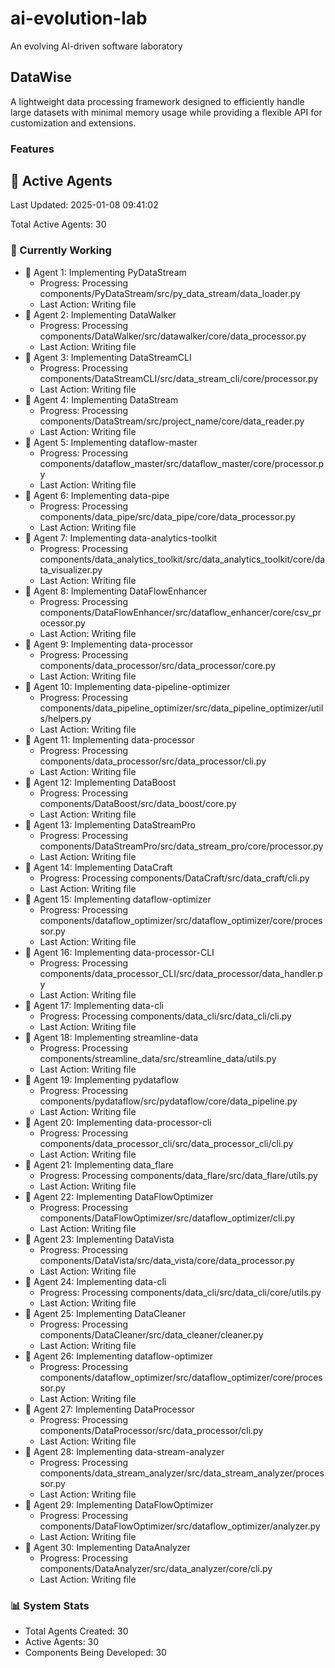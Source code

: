 # ai-evolution-lab
An evolving AI-driven software laboratory


## DataWise
A lightweight data processing framework designed to efficiently handle large datasets with minimal memory usage while providing a flexible API for customization and extensions.

### Features



































## 🤖 Active Agents
Last Updated: 2025-01-08 09:41:02

Total Active Agents: 30

### 🔄 Currently Working
- 🤖 Agent 1: Implementing PyDataStream
  - Progress: Processing components/PyDataStream/src/py_data_stream/data_loader.py
  - Last Action: Writing file
- 🤖 Agent 2: Implementing DataWalker
  - Progress: Processing components/DataWalker/src/datawalker/core/data_processor.py
  - Last Action: Writing file
- 🤖 Agent 3: Implementing DataStreamCLI
  - Progress: Processing components/DataStreamCLI/src/data_stream_cli/core/processor.py
  - Last Action: Writing file
- 🤖 Agent 4: Implementing DataStream
  - Progress: Processing components/DataStream/src/project_name/core/data_reader.py
  - Last Action: Writing file
- 🤖 Agent 5: Implementing dataflow-master
  - Progress: Processing components/dataflow_master/src/dataflow_master/core/processor.py
  - Last Action: Writing file
- 🤖 Agent 6: Implementing data-pipe
  - Progress: Processing components/data_pipe/src/data_pipe/core/data_processor.py
  - Last Action: Writing file
- 🤖 Agent 7: Implementing data-analytics-toolkit
  - Progress: Processing components/data_analytics_toolkit/src/data_analytics_toolkit/core/data_visualizer.py
  - Last Action: Writing file
- 🤖 Agent 8: Implementing DataFlowEnhancer
  - Progress: Processing components/DataFlowEnhancer/src/dataflow_enhancer/core/csv_processor.py
  - Last Action: Writing file
- 🤖 Agent 9: Implementing data-processor
  - Progress: Processing components/data_processor/src/data_processor/core.py
  - Last Action: Writing file
- 🤖 Agent 10: Implementing data-pipeline-optimizer
  - Progress: Processing components/data_pipeline_optimizer/src/data_pipeline_optimizer/utils/helpers.py
  - Last Action: Writing file
- 🤖 Agent 11: Implementing data-processor
  - Progress: Processing components/data_processor/src/data_processor/cli.py
  - Last Action: Writing file
- 🤖 Agent 12: Implementing DataBoost
  - Progress: Processing components/DataBoost/src/data_boost/core.py
  - Last Action: Writing file
- 🤖 Agent 13: Implementing DataStreamPro
  - Progress: Processing components/DataStreamPro/src/data_stream_pro/core/processor.py
  - Last Action: Writing file
- 🤖 Agent 14: Implementing DataCraft
  - Progress: Processing components/DataCraft/src/data_craft/cli.py
  - Last Action: Writing file
- 🤖 Agent 15: Implementing dataflow-optimizer
  - Progress: Processing components/dataflow_optimizer/src/dataflow_optimizer/core/processor.py
  - Last Action: Writing file
- 🤖 Agent 16: Implementing data-processor-CLI
  - Progress: Processing components/data_processor_CLI/src/data_processor/data_handler.py
  - Last Action: Writing file
- 🤖 Agent 17: Implementing data-cli
  - Progress: Processing components/data_cli/src/data_cli/cli.py
  - Last Action: Writing file
- 🤖 Agent 18: Implementing streamline-data
  - Progress: Processing components/streamline_data/src/streamline_data/utils.py
  - Last Action: Writing file
- 🤖 Agent 19: Implementing pydataflow
  - Progress: Processing components/pydataflow/src/pydataflow/core/data_pipeline.py
  - Last Action: Writing file
- 🤖 Agent 20: Implementing data-processor-cli
  - Progress: Processing components/data_processor_cli/src/data_processor_cli/cli.py
  - Last Action: Writing file
- 🤖 Agent 21: Implementing data_flare
  - Progress: Processing components/data_flare/src/data_flare/utils.py
  - Last Action: Writing file
- 🤖 Agent 22: Implementing DataFlowOptimizer
  - Progress: Processing components/DataFlowOptimizer/src/dataflow_optimizer/cli.py
  - Last Action: Writing file
- 🤖 Agent 23: Implementing DataVista
  - Progress: Processing components/DataVista/src/data_vista/core/data_processor.py
  - Last Action: Writing file
- 🤖 Agent 24: Implementing data-cli
  - Progress: Processing components/data_cli/src/data_cli/core/utils.py
  - Last Action: Writing file
- 🤖 Agent 25: Implementing DataCleaner
  - Progress: Processing components/DataCleaner/src/data_cleaner/cleaner.py
  - Last Action: Writing file
- 🤖 Agent 26: Implementing dataflow-optimizer
  - Progress: Processing components/dataflow_optimizer/src/dataflow_optimizer/core/processor.py
  - Last Action: Writing file
- 🤖 Agent 27: Implementing DataProcessor
  - Progress: Processing components/DataProcessor/src/data_processor/cli.py
  - Last Action: Writing file
- 🤖 Agent 28: Implementing data-stream-analyzer
  - Progress: Processing components/data_stream_analyzer/src/data_stream_analyzer/processor.py
  - Last Action: Writing file
- 🤖 Agent 29: Implementing DataFlowOptimizer
  - Progress: Processing components/DataFlowOptimizer/src/dataflow_optimizer/analyzer.py
  - Last Action: Writing file
- 🤖 Agent 30: Implementing DataAnalyzer
  - Progress: Processing components/DataAnalyzer/src/data_analyzer/core/cli.py
  - Last Action: Writing file

### 📊 System Stats
- Total Agents Created: 30
- Active Agents: 30
- Components Being Developed: 30
